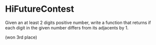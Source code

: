 # HiFutureContest

Given an at least 2 digits positive number, write a function that returns if each digit in the given number differs from its adjacents  by 1.

(won 3rd place)
